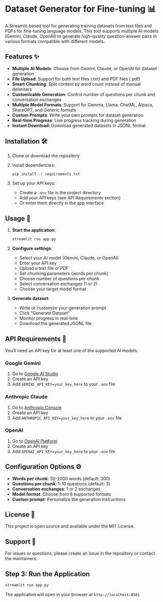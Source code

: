 # Dataset Generator for Fine-tuning 📊

A Streamlit-based tool for generating training datasets from text files and PDFs for fine-tuning language models. This tool supports multiple AI models (Gemini, Claude, OpenAI) to generate high-quality question-answer pairs in various formats compatible with different models.

## Features ✨

- **Multiple AI Models**: Choose from Gemini, Claude, or OpenAI for dataset generation
- **File Upload**: Support for both text files (.txt) and PDF files (.pdf)
- **Smart Chunking**: Split content by word count instead of manual delimiters
- **Customizable Generation**: Control number of questions per chunk and conversation exchanges
- **Multiple Model Formats**: Support for Gemma, Llama, ChatML, Alpaca, ShareGPT, and Generic formats
- **Custom Prompts**: Write your own prompts for dataset generation
- **Real-time Progress**: Live progress tracking during generation
- **Instant Download**: Download generated datasets in JSONL format

## Installation 🛠️

1. Clone or download the repository
2. Install dependencies:
   ```bash
   pip install -r requirements.txt
   ```

3. Set up your API keys:
   - Create a `.env` file in the project directory
   - Add your API keys (see API Requirements section)
   - Or enter them directly in the app interface

## Usage 🚀

1. **Start the application**:
   ```bash
   streamlit run app.py
   ```

2. **Configure settings**:
   - Select your AI model (Gemini, Claude, or OpenAI)
   - Enter your API key
   - Upload a text file or PDF
   - Set chunking parameters (words per chunk)
   - Choose number of questions per chunk
   - Select conversation exchanges (1 or 2)
   - Choose your target model format

3. **Generate dataset**:
   - Write or customize your generation prompt
   - Click "Generate Dataset"
   - Monitor progress in real-time
   - Download the generated JSONL file

## API Requirements 🔑

You'll need an API key for at least one of the supported AI models:

### Google Gemini
1. Go to [Google AI Studio](https://makersuite.google.com/app/apikey)
2. Create an API key
3. Add `GEMINI_API_KEY=your_key_here` to your `.env` file

### Anthropic Claude
1. Go to [Anthropic Console](https://console.anthropic.com/)
2. Create an API key
3. Add `ANTHROPIC_API_KEY=your_key_here` to your `.env` file

### OpenAI
1. Go to [OpenAI Platform](https://platform.openai.com/api-keys)
2. Create an API key
3. Add `OPENAI_API_KEY=your_key_here` to your `.env` file

## Configuration Options ⚙️

- **Words per chunk**: 50-2000 words (default: 300)
- **Questions per chunk**: 1-10 questions (default: 3)
- **Conversation exchanges**: 1 or 2 exchanges
- **Model format**: Choose from 6 supported formats
- **Custom prompt**: Personalize the generation instructions

## License 📄

This project is open source and available under the MIT License.

## Support 💬

For issues or questions, please create an issue in the repository or contact the maintainers.

## Step 3: Run the Application

```bash
streamlit run app.py
```

The application will open in your browser at `http://localhost:8501` 